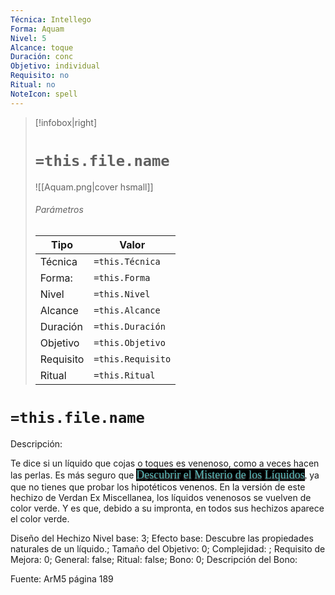 ```yaml
---
Técnica: Intellego
Forma: Aquam
Nivel: 5
Alcance: toque 
Duración: conc  
Objetivo: individual
Requisito: no
Ritual: no
NoteIcon: spell
---
```


> [!infobox|right]
> # `=this.file.name`
> ![[Aquam.png|cover hsmall]]
> ###### Parámetros
> Tipo |  Valor |
> ---|---|
> Técnica  | `=this.Técnica`  |
> Forma: | `=this.Forma`  |
> Nivel | `=this.Nivel`  |
> Alcance | `=this.Alcance` |
> Duración | `=this.Duración` |
> Objetivo | `=this.Objetivo` |
> Requisito | `=this.Requisito` |
> Ritual | `=this.Ritual` |

# `=this.file.name`
Descripción: <p>Te dice si un líquido que cojas o toques es venenoso, como a veces hacen las perlas. Es más seguro que <span style="font-family: Fondamento, cursive"><a data-article-privacy="public" data-article-id="8446721e-3a8e-46b1-aa65-61714ba7f153" data-template-type="spell" class="article-link article-explorer-link tooltipstered" data-article="8446721e-3a8e-46b1-aa65-61714ba7f153" href="https://www.worldanvil.com/w/europa-mythica-montedemo/a/descubrir-el-misterio-de-los-liquidos-spell" data-userway-s19-styled="true" data-text-align-feature-value="4" style="box-sizing: border-box; background-color: rgb(0, 0, 0); color: rgba(100, 206, 206, 0.9); text-decoration: none; cursor: url('https://cdn.userway.org/widgetapp/images/arrow_w.svg'), auto !important; font-family: Fondamento, cursive; font-size: 18px; text-shadow: rgba(102, 102, 102, 0.9) 0px 3px 3px; animation: 10s ease 0s infinite normal none running linksforfun; font-style: normal; font-variant-ligatures: normal; font-variant-caps: normal; font-weight: 400; letter-spacing: normal; orphans: 2; text-align: justify !important; text-indent: 0px; text-transform: none; widows: 2; word-spacing: 0px; -webkit-text-stroke-width: 0px; white-space: normal; transition: all 0s ease 0s;">Descubrir el Misterio de los Líquidos</a></span><span style="font-family: 'Roboto Serif', cursive">,</span> ya que no tienes que probar los hipotéticos venenos. En la versión de este hechizo de Verdan Ex Miscellanea, los líquidos venenosos se vuelven de color verde. Y es que, debido a su impronta, en todos sus hechizos aparece el color verde.</p>

Diseño del Hechizo
Nivel base: 3; Efecto base: Descubre las propiedades naturales de un líquido.;  Tamaño del Objetivo: 0; Complejidad: ; Requisito de Mejora: 0; General: false; Ritual: false; Bono: 0; Descripción del Bono: 

Fuente: ArM5 página 189